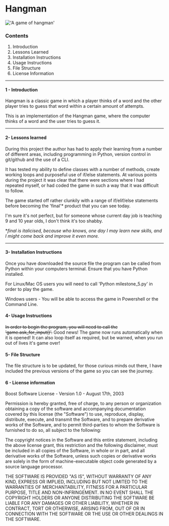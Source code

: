 # Hangman

!['A game of hangman']("/home/kyle/Downloads/hangman.jpg")

### Contents
1. Introduction
2. Lessons Learned
3. Installation Instructions
4. Usage Instructions
5. File Structure
6. License Information 

---

#### 1 - Introduction

Hangman is a classic game in which a player thinks of a word and the other player tries to guess that word within a certain amount of attempts.

This is an implementation of the Hangman game, where the computer thinks of a word and the user tries to guess it. 

---

#### 2- Lessons learned

During this project the author has had to apply their learning from a number of different areas, including programming in Python, version control in git/github and the use of a CLI. 

It has tested my ability to define classes with a number of methods, create working loops and purposeful use of if/else statements. At various points during the project it was clear that there were sections where I had repeated myself, or had coded the game in such a way that it was difficult to follow. 

The game started off rather clunkily with a range of if/elif/else statements before becoming the 'final'* product that you can see today. 

I'm sure it's not perfect, but for someone whose current day job is teaching 9 and 10 year olds, I don't think it's too shabby. 

*_final is italicised, because who knows, one day I may learn new skills, and I might come back and improve it even more._

---

#### 3- Installation Instructions

Once you have downloaded the source file the program can be called from Python within your computers terminal. Ensure that you have Python installed. 

For Linux/Mac OS users you will need to call 'Python milestone_5.py' in order to play the game. 

Windows users - You will be able to access the game in Powershell or the Command Line. 

#### 4- Usage Instructions

~~In order to begin the program, you will need to call the 'game.ask_for_input()'.~~
Good news! The game now runs automatically when it is opened! 
It can also loop itself as required, but be warned, when you run out of lives it's game over! 

#### 5- File Structure

The file structure is to be updated, for those curious minds out there, I have included the previous versions of the game so you can see the journey. 

#### 6 - License information

Boost Software License - Version 1.0 - August 17th, 2003

Permission is hereby granted, free of charge, to any person or organization
obtaining a copy of the software and accompanying documentation covered by
this license (the "Software") to use, reproduce, display, distribute,
execute, and transmit the Software, and to prepare derivative works of the
Software, and to permit third-parties to whom the Software is furnished to
do so, all subject to the following:

The copyright notices in the Software and this entire statement, including
the above license grant, this restriction and the following disclaimer,
must be included in all copies of the Software, in whole or in part, and
all derivative works of the Software, unless such copies or derivative
works are solely in the form of machine-executable object code generated by
a source language processor.

THE SOFTWARE IS PROVIDED "AS IS", WITHOUT WARRANTY OF ANY KIND, EXPRESS OR
IMPLIED, INCLUDING BUT NOT LIMITED TO THE WARRANTIES OF MERCHANTABILITY,
FITNESS FOR A PARTICULAR PURPOSE, TITLE AND NON-INFRINGEMENT. IN NO EVENT
SHALL THE COPYRIGHT HOLDERS OR ANYONE DISTRIBUTING THE SOFTWARE BE LIABLE
FOR ANY DAMAGES OR OTHER LIABILITY, WHETHER IN CONTRACT, TORT OR OTHERWISE,
ARISING FROM, OUT OF OR IN CONNECTION WITH THE SOFTWARE OR THE USE OR OTHER
DEALINGS IN THE SOFTWARE.